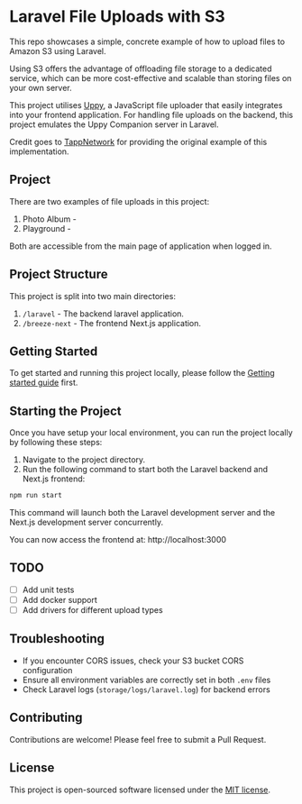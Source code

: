 # Laravel File Uploads with S3

This repo showcases a simple, concrete example of how to upload files to Amazon S3 using Laravel.

Using S3 offers the advantage of offloading file storage to a dedicated service, which can be more cost-effective and scalable than storing files on your own server.

This project utilises [Uppy](https://uppy.io), a JavaScript file uploader that easily integrates into your frontend application.
For handling file uploads on the backend, this project emulates the Uppy Companion server in Laravel.

Credit goes to [TappNetwork](https://github.com/TappNetwork/laravel-uppy-s3-multipart-upload) for providing the original example of this implementation.

## Project

There are two examples of file uploads in this project:

1. Photo Album - 
2. Playground - 

Both are accessible from the main page of application when logged in.

## Project Structure

This project is split into two main directories:

1. `/laravel` - The backend laravel application.
2. `/breeze-next` - The frontend Next.js application.

## Getting Started

To get started and running this project locally, please follow the [Getting started guide](.docs/getting-started.md) first.

## Starting the Project

Once you have setup your local environment, you can run the project locally by following these steps:

1. Navigate to the project directory.
2. Run the following command to start both the Laravel backend and Next.js frontend:

```bash
npm run start
```

This command will launch both the Laravel development server and the Next.js development server concurrently.

You can now access the frontend at: http://localhost:3000

## TODO

- [ ] Add unit tests
- [ ] Add docker support
- [ ] Add drivers for different upload types

## Troubleshooting

- If you encounter CORS issues, check your S3 bucket CORS configuration
- Ensure all environment variables are correctly set in both `.env` files
- Check Laravel logs (`storage/logs/laravel.log`) for backend errors

## Contributing

Contributions are welcome! Please feel free to submit a Pull Request.

## License

This project is open-sourced software licensed under the [MIT license](https://opensource.org/licenses/MIT).
